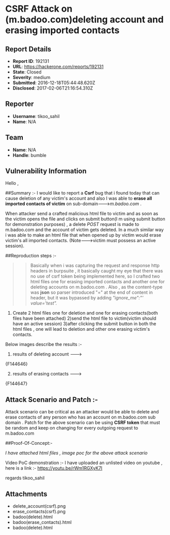 # CSRF Attack on (m.badoo.com)deleting account and erasing imported contacts

## Report Details
- **Report ID**: 192131
- **URL**: https://hackerone.com/reports/192131
- **State**: Closed
- **Severity**: medium
- **Submitted**: 2016-12-18T05:44:48.620Z
- **Disclosed**: 2017-02-06T21:16:54.310Z

## Reporter
- **Username**: tikoo_sahil
- **Name**: N/A

## Team
- **Name**: N/A
- **Handle**: bumble

## Vulnerability Information
Hello ,

##Summary :-
I would like to report a __Csrf__ bug that i found today that can cause deletion of any victim's account and also I was able to __erase all imported contacts of victim__ on sub-domain--->_m.badoo.com_ . 

When attacker send a crafted malicious html file to victim and as soon as the victim opens the file and clicks on submit button(I m using submit button for demonstration purposes) , a delete _POST_ request is made to m.badoo.com and the account of victim gets deleted. In a much similar way i was able to make an html file that when opened up by victim would erase victim's all imported contacts. (Note--->victim must possess an active session).

##Reproduction steps :-

>>Basically when i was capturing the request and response http headers in burpsuite , it basically caught my eye that there was no use of csrf token being implemented here, so I crafted two html files one for erasing imported contacts and another one for deleting accounts on m.badoo.com . Also , as the content-type was __json__ so parser introduced "=" at the end of content in header, but it was bypassed by adding _"ignore_me":"' value='test"._ 

1) Create 2 html files one for deletion and one for erasing contacts(both files have been attached)
2)send the html file to victim(victim should have an active session)
3)after clicking the submit button in both the html files , one will lead to deletion and other one erasing victim's contacts.

Below images describe the results  :-

1) results of deleting account --->

{F144646}

2) results of erasing contacts --->

{F144647}

## Attack Scenario  and Patch :-

Attack scenario can be critical as an attacker would be able to delete and erase contacts of any person who has an account on m.badoo.com sub domain  . Patch for the above scenario can be using __CSRF token__ that must be random and keep on changing for every outgoing request to m.badoo.com 

##Proof-Of-Concept:-

_I have attached html files , image poc for the above attack scenario_

Video PoC demonstration :- I have uploaded an unlisted video on youtube , here is a link :-  https://youtu.be/rWm1RGXyK7I

regards
tikoo_sahil




## Attachments
- delete_account(csrf).png
- erase_contacts(csrf).png
- badoo(delete).html
- badoo(erase_contacts).html
- badoo(delete).html
